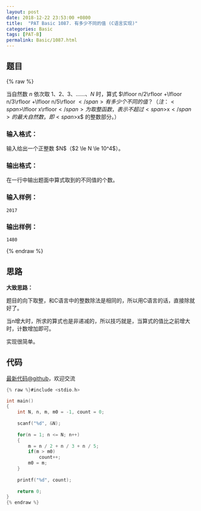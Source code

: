 ```yaml
---
layout: post
date: 2018-12-22 23:53:00 +0800
title:  "PAT Basic 1087. 有多少不同的值 (C语言实现)"
categories: Basic
tags: [PAT-B]
permalink: Basic/1087.html
---
```


## 题目

{% raw %}<div class="ques-view"><p>当自然数 <span>$n$</span> 依次取 1、2、3、……、<span>$N$</span> 时，算式 <span>$\lfloor n/2\rfloor +\lfloor n/3\rfloor +\lfloor n/5\rfloor $</span> 有多少个不同的值？（注：<span>$\lfloor x\rfloor$</span> 为取整函数，表示不超过 <span>$x$</span> 的最大自然数，即 <span>$x$</span> 的整数部分。）</p>
<h3 id="-">输入格式：</h3>
<p>输入给出一个正整数 <span>$N$</span>（<span>$2 \le N \le 10^4$</span>）。</p>
<h3 id="-">输出格式：</h3>
<p>在一行中输出题面中算式取到的不同值的个数。</p>
<h3 id="-">输入样例：</h3>
<pre><code class="lang-in">2017
</code></pre>
<h3 id="-">输出样例：</h3>
<pre><code class="lang-out">1480
</code></pre>
</div>{% endraw %}

## 思路

**大致思路：**

题目的向下取整，和C语言中的整数除法是相同的，所以用C语言的话，直接除就好了。

当n增大时，所求的算式也是非递减的，所以技巧就是，当算式的值比之前增大时，计数增加即可。

实现很简单。

## 代码

[最新代码@github](https://github.com/OliverLew/PAT/blob/master/PATBasic/1087.c)，欢迎交流
```c
{% raw %}#include <stdio.h>

int main()
{
    int N, n, m, m0 = -1, count = 0;
    
    scanf("%d", &N);
    
    for(n = 1; n <= N; n++)
    {
        m = n / 2 + n / 3 + n / 5;
        if(m > m0)
            count++;
        m0 = m;
    }
    
    printf("%d", count);
    
    return 0;
}
{% endraw %}
```